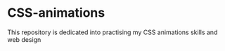 # CSS-animations
This repository is dedicated into practising my CSS animations skills and web design
